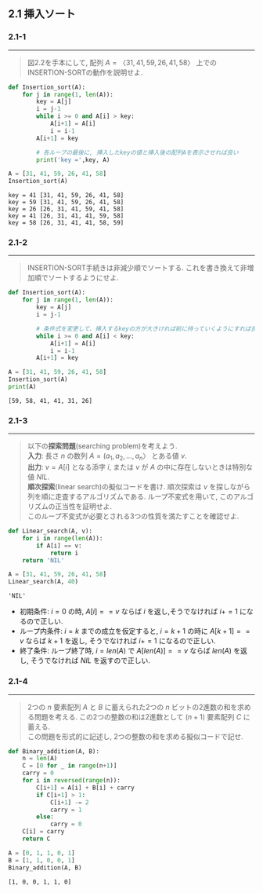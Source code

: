 ## 2.1 挿入ソート

### 2.1-1
***
> 図2.2を手本にして, 配列 $A =〈31,41,59,26,41,58〉$ 上での INSERTION-SORTの動作を説明せよ.


```python
def Insertion_sort(A):
    for j in range(1, len(A)):
        key = A[j]
        i = j-1
        while i >= 0 and A[i] > key:
            A[i+1] = A[i]
            i = i-1
        A[i+1] = key

        # 各ループの最後に, 挿入したkeyの値と挿入後の配列Aを表示させれば良い
        print('key =',key, A)
```


```python
A = [31, 41, 59, 26, 41, 58]
Insertion_sort(A)
```

    key = 41 [31, 41, 59, 26, 41, 58]
    key = 59 [31, 41, 59, 26, 41, 58]
    key = 26 [26, 31, 41, 59, 41, 58]
    key = 41 [26, 31, 41, 41, 59, 58]
    key = 58 [26, 31, 41, 41, 58, 59]


### 2.1-2
***
> INSERTION-SORT手続きは非減少順でソートする. これを書き換えて非増加順でソートするようにせよ.


```python
def Insertion_sort(A):
    for j in range(1, len(A)):
        key = A[j]
        i = j-1

        # 条件式を変更して、挿入するkeyの方が大きければ前に持っていくようにすれば良い
        while i >= 0 and A[i] < key:
            A[i+1] = A[i]
            i = i-1
        A[i+1] = key
```


```python
A = [31, 41, 59, 26, 41, 58]
Insertion_sort(A)
print(A)
```

    [59, 58, 41, 41, 31, 26]


### 2.1-3
***
> 以下の**探索問題**(searching problem)を考えよう.
<br>**入力**: 長さ $n$ の数列 $A = (a_1,a_2, . . . ,a_n〉$ とある値 $v$.
<br>**出力**: $v=A[i]$ となる添字 $i$, または $v$ が $A$ の中に存在しないときは特別な値 $NIL$.
<br>**順次探索**(linear search)の擬似コードを書け. 順次探索は $v$ を探しながら列を順に走査するアルゴリズムである. ループ不変式を用いて, このアルゴリズムの正当性を証明せよ.
<br>このループ不変式が必要とされる3つの性質を満たすことを確認せよ.


```python
def Linear_search(A, v):
    for i in range(len(A)):
        if A[i] == v:
            return i
    return 'NIL'
```


```python
A = [31, 41, 59, 26, 41, 58]
Linear_search(A, 40)
```




    'NIL'



* 初期条件: $i = 0$ の時, $A[i] == v$ ならば $i$ を返し,そうでなければ $i += 1$ になるので正しい.
* ループ内条件: $i = k$ までの成立を仮定すると, $i = k+1$ の時に $A[k+1] == v$ ならば $k+1$ を返し, そうでなければ $i += 1$ になるので正しい. 
* 終了条件: ループ終了時, $i = len(A)$ で $A[len(A)] == v$ ならば $len(A)$ を返し, そうでなければ $NIL$ を返すので正しい.

### 2.1-4
***
> 2つの $n$ 要素配列 $A$ と $B$ に蓄えられた2つの $n$ ビットの2進数の和を求める問題を考える. この2つの整数の和は2進数として $(n+1)$ 要素配列 $C$ に蓄える.
<br>この問題を形式的に記述し, 2つの整数の和を求める擬似コードで記せ.


```python
def Binary_addition(A, B):
    n = len(A)
    C = [0 for _ in range(n+1)]
    carry = 0
    for i in reversed(range(n)):
        C[i+1] = A[i] + B[i] + carry
        if C[i+1] > 1:
            C[i+1] -= 2
            carry = 1
        else:
            carry = 0
    C[i] = carry
    return C
```


```python
A = [0, 1, 1, 0, 1]
B = [1, 1, 0, 0, 1]
Binary_addition(A, B)
```




    [1, 0, 0, 1, 1, 0]


